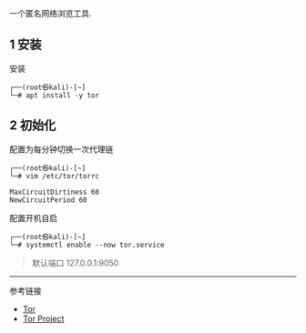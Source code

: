 一个匿名网络浏览工具.

## 1 安装

安装

```shell
┌──(root㉿kali)-[~]
└─# apt install -y tor
```

## 2 初始化

配置为每分钟切换一次代理链

```shell
┌──(root㉿kali)-[~]
└─# vim /etc/tor/torrc
```

```
MaxCircuitDirtiness 60
NewCircuitPeriod 60
```

配置开机自启

```shell
┌──(root㉿kali)-[~]
└─# systemctl enable --now tor.service
```

> 默认端口 127.0.0.1:9050

---

参考链接

- [Tor](https://gitlab.torproject.org/tpo/core/tor)
- [Tor Project](https://www.torproject.org/)

